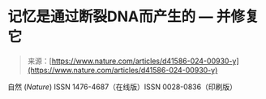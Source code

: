 <!--yml

category: 未分类

date: 2024-05-29 12:45:22

-->

# 记忆是通过断裂DNA而产生的 — 并修复它

> 来源：[https://www.nature.com/articles/d41586-024-00930-y](https://www.nature.com/articles/d41586-024-00930-y)

自然 (*Nature*) ISSN 1476-4687（在线版）ISSN 0028-0836（印刷版）

